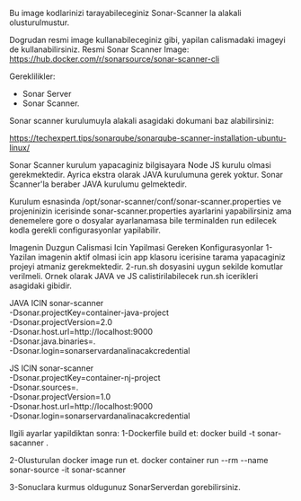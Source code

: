 Bu image kodlarinizi tarayabileceginiz Sonar-Scanner la alakali olusturulmustur.

Dogrudan resmi image kullanabileceginiz gibi, yapilan calismadaki imageyi de kullanabilirsiniz. 
Resmi Sonar Scanner Image: https://hub.docker.com/r/sonarsource/sonar-scanner-cli

Gereklilikler: 
- Sonar Server
- Sonar Scanner. 

Sonar scanner kurulumuyla alakali asagidaki dokumani baz alabilirsiniz: 

https://techexpert.tips/sonarqube/sonarqube-scanner-installation-ubuntu-linux/ 

Sonar Scanner kurulum yapacaginiz bilgisayara Node JS kurulu olmasi gerekmektedir. 
Ayrica ekstra olarak JAVA kurulumuna gerek yoktur. Sonar Scanner'la beraber JAVA kurulumu gelmektedir. 

Kurulum esnasinda /opt/sonar-scanner/conf/sonar-scanner.properties ve projeninizin icerisinde sonar-scanner.properties ayarlarini yapabilirsiniz ama denemelere gore o dosyalar ayarlanamasa bile terminalden run edilecek kodla gerekli configurasyonlar yapilabilir. 

Imagenin Duzgun Calismasi Icin Yapilmasi Gereken Konfigurasyonlar 
1-Yazilan imagenin aktif olmasi icin app klasoru icerisine tarama yapacaginiz projeyi atmaniz gerekmektedir. 
2-run.sh dosyasini uygun sekilde komutlar verilmeli. Ornek olarak JAVA ve JS calistirilabilecek run.sh icerikleri asagidaki gibidir. 

JAVA ICIN
sonar-scanner \
  -Dsonar.projectKey=container-java-project \
  -Dsonar.projectVersion=2.0 \
  -Dsonar.host.url=http://localhost:9000 \
  -Dsonar.java.binaries=. \
  -Dsonar.login=sonarservardanalinacakcredential

JS ICIN
sonar-scanner \
  -Dsonar.projectKey=container-nj-project \
  -Dsonar.sources=. \
  -Dsonar.projectVersion=1.0 \
  -Dsonar.host.url=http://localhost:9000 \
  -Dsonar.login=sonarservardanalinacakcredential

Ilgili ayarlar yapildiktan sonra:
1-Dockerfile build et: 
docker build -t sonar-sacanner .

2-Olusturulan docker image run et. 
docker container run --rm --name sonar-source -it sonar-scanner

3-Sonuclara kurmus oldugunuz SonarServerdan gorebilirsiniz. 
